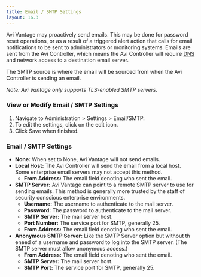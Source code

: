 ```yaml
---
title: Email / SMTP Settings
layout: 16.3
---
```

Avi Vantage may proactively send emails. This may be done for password reset operations, or as a result of a triggered alert action that calls for email notifications to be sent to administrators or monitoring systems. Emails are sent from the Avi Controller, which means the Avi Controller will require <a href="/docs/16.3/dns-ntp-settings">DNS </a>and network access to a destination email server.

The SMTP source is where the email will be sourced from when the Avi Controller is sending an email.

*Note: Avi Vantage only supports TLS-enabled SMTP servers.*

### View or Modify Email / SMTP Settings

<ol> 
 <li>Navigate to Administration &gt; Settings &gt; Email/SMTP.</li> 
 <li>To edit the settings, click on the edit icon.</li> 
 <li>Click Save when finished.</li> 
</ol> 

### Email / SMTP Settings

* **None:** When set to None, Avi Vantage will not send emails.
* **Local Host:** The Avi Controller will send the email from a local host. Some enterprise email servers may not accept this method.  
    * **From Address:** The email field denoting who sent the email.
* **SMTP Server:** Avi Vantage can point to a remote SMTP server to use for sending emails. This method is generally more trusted by the staff of security conscious enterprise environments.  
    * **Username:** The username to authenticate to the mail server.
    * **Password:** The password to authenticate to the mail server.
    * **SMTP Server:** The mail server host.
    * **Port Number:** The service port for SMTP, generally 25.
    * **From Address:** The email field denoting who sent the email.
* **Anonymous SMTP Server:** Like the SMTP Server option but without th eneed of a username and password to log into the SMTP server. (The SMTP server must allow anonymous access.)  
    * **From Address:** The email field denoting who sent the email.
    * **SMTP Server:** The mail server host.
    * **SMTP Port:** The service port for SMTP, generally 25. 